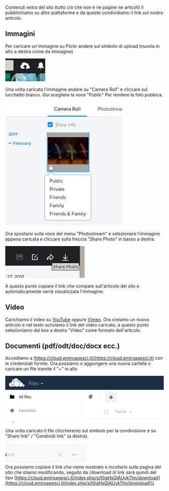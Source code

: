 Contenuti extra del sito \(tutto ciò che non è ne pagine ne articoli\) li pubblichiamo su altre piattaforme e da queste condividiamo il link sul nostro articolo.

## Immagini

Per caricare un'immagine su Flickr andare sul simbolo di upload \(nuvola in alto a destra come da immagine\)

![](/img/upload.png)

Una volta caricata l'immagine andare su "Camera Roll" e cliccare sul lucchetto bianco. Qui scegliere la voce "Public" Per rendere la foto pubbica.

![](/img/public.png) 

Ora spostarsi sulla voce del menu "Photostream" e selezionare l'immagine appena caricata e cliccare sulla freccia "Share Photo" in basso a destra.

![](/img/share.png)

A questo punto copiare il link che compare sull'articolo del sito e automaticamente verrà visualizzata l'immagine.  


## Video

Carichiamo il video su [YouTube](www.youtube.com) oppure [Vimeo](https://vimeo.com). Ora creiamo un nuovo articolo e nel testo scriviamo il link del video caricato; a questo punto selezioniamo dal box a destra "Video" come formato dell'articolo.

## Documenti \(pdf/odt/doc/docx ecc.\)

Accediamo a [https://cloud.emiroagesci.it](https://cloud.emiroagesci.it) con le credenziali fornite. Ora possiamo o aggiungere una nuova cartella o caricare un file tramite il "+" in alto

![Aggiungere files su Owncloud](/img/oc.png)

Una volta caricato il file cliccheremo sul simbolo per la condivisione e su "Share link" / "Condividi link" \(a destra\).

![Condividere files su Owncloud](/img/oc1.png)  
Ora possiamo copiare il link che viene mostrato e incollarlo sulla pagina del sito che stiamo modificando, seguito da /download \(il link sarà quindi del  tipo [https://cloud.emiroagesci.it/index.php/s/l0iaHsQjAUyk11m/download](https://cloud.emiroagesci.it/index.php/s/l0iaHsQjAUyk11m/download)\)

